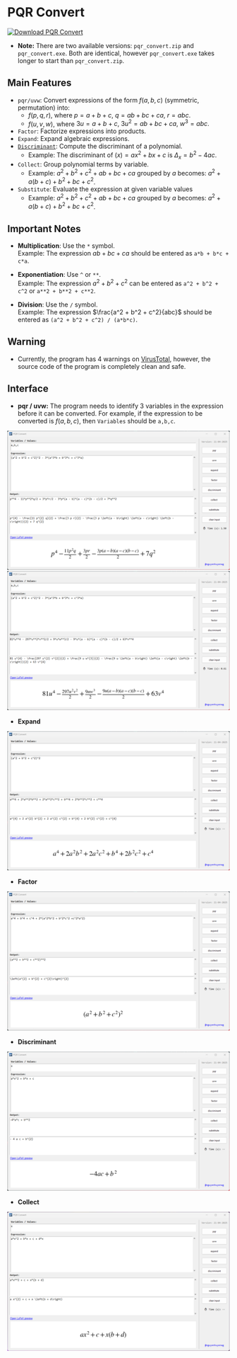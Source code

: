 # PQR Convert

<!-- BEGIN LATEST DOWNLOAD BUTTON -->
[![Download PQR Convert](https://custom-icon-badges.demolab.com/badge/-Download-blue?style=for-the-badge&logo=download&logoColor=white "Download PQR Convert")](https://github.com/nguyenhuyenag/pqr_convert/releases/)
<!-- END LATEST DOWNLOAD BUTTON -->

- **Note:** There are two available versions: `pqr_convert.zip` and `pqr_convert.exe`. Both are identical, however `pqr_convert.exe` takes longer to start than `pqr_convert.zip`.

## Main Features

- `pqr/uvw`: Convert expressions of the form $f(a, b, c)$ (symmetric, permutation) into:
    + $f(p, q, r),$ where $p = a + b + c, \ q = ab + bc + ca, \ r = abc.$
    + $f(u, v, w),$ where $3u = a + b + c, \ 3u^2 = ab + bc + ca, \ w^3 = abc.$
- `Factor`: Factorize expressions into products.
- `Expand`: Expand algebraic expressions.
- [`Discriminant`](https://en.wikipedia.org/wiki/Discriminant): Compute the discriminant of a polynomial.
    + Example: The discriminant of $(x) = ax^2+bx+c$ is $\Delta_{x}=b^2 - 4ac.$
- `Collect`: Group polynomial terms by variable.
    + Example: $a^2 + b^2 + c^2 + ab + bc + ca$ grouped by $a$ becomes: $a^2 + a(b + c) + b^2 + bc + c^2$.
- `Substitute`: Evaluate the expression at given variable values
  + Example: $a^2 + b^2 + c^2 + ab + bc + ca$ grouped by $a$ becomes: $a^2 + a(b + c) + b^2 + bc + c^2$.

## Important Notes

- **Multiplication**: Use the `*` symbol.  
  Example: The expression $ab + bc + ca$ should be entered as `a*b + b*c + c*a`.

- **Exponentiation**: Use `^` or `**`.  
  Example: The expression $a^2 + b^2 + c^2$ can be entered as `a^2 + b^2 + c^2` or `a**2 + b**2 + c**2`.
- **Division**: Use the `/` symbol.  
  Example: The expression $\frac{a^2 + b^2 + c^2}{abc}$ should be entered as `(a^2 + b^2 + c^2) / (a*b*c)`.

## Warning

- Currently, the program has 4 warnings on [VirusTotal](https://www.virustotal.com/gui/file/d44439e4a08e59fb7f0e0daf647db1bda5485c97e842382f47b13141d306cb17), however, the source code of the program is completely clean and safe.

## Interface

- **pqr / uvw:** The program needs to identify $3$ variables in the expression before it can be converted. For example, if the expression to be converted is $f(a,b,c),$ then `Variables` should be `a,b,c`.
<img src='https://github.com/nguyenhuyenag/pqr_convert/blob/main/resources/pqr.png'>
<img src='https://github.com/nguyenhuyenag/pqr_convert/blob/main/resources/uvw.png'>

- **Expand**
<img src='https://github.com/nguyenhuyenag/pqr_convert/blob/main/resources/expand.png'>

- **Factor**
<img src='https://github.com/nguyenhuyenag/pqr_convert/blob/main/resources/factor.png'>

- **Discriminant**
<img src='https://github.com/nguyenhuyenag/pqr_convert/blob/main/resources/discriminant.png'>

- **Collect**
<img src='https://github.com/nguyenhuyenag/pqr_convert/blob/main/resources/collect.png'>
